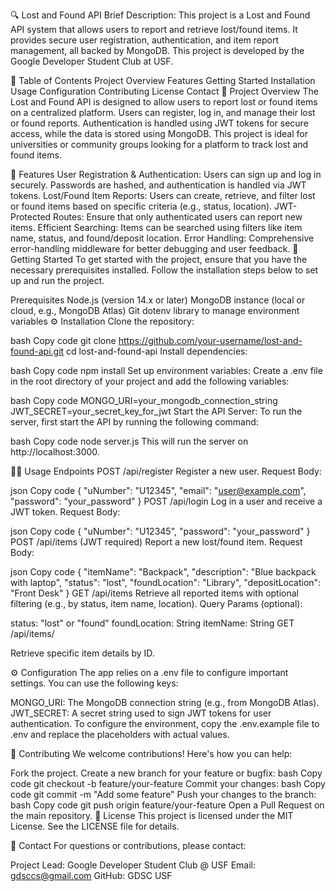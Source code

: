 🔍 Lost and Found API
Brief Description:
This project is a Lost and Found API system that allows users to report and retrieve lost/found items. It provides secure user registration, authentication, and item report management, all backed by MongoDB. This project is developed by the Google Developer Student Club at USF.

📑 Table of Contents
Project Overview
Features
Getting Started
Installation
Usage
Configuration
Contributing
License
Contact
📜 Project Overview
The Lost and Found API is designed to allow users to report lost or found items on a centralized platform. Users can register, log in, and manage their lost or found reports. Authentication is handled using JWT tokens for secure access, while the data is stored using MongoDB. This project is ideal for universities or community groups looking for a platform to track lost and found items.

🌟 Features
User Registration & Authentication: Users can sign up and log in securely. Passwords are hashed, and authentication is handled via JWT tokens.
Lost/Found Item Reports: Users can create, retrieve, and filter lost or found items based on specific criteria (e.g., status, location).
JWT-Protected Routes: Ensure that only authenticated users can report new items.
Efficient Searching: Items can be searched using filters like item name, status, and found/deposit location.
Error Handling: Comprehensive error-handling middleware for better debugging and user feedback.
🚀 Getting Started
To get started with the project, ensure that you have the necessary prerequisites installed. Follow the installation steps below to set up and run the project.

Prerequisites
Node.js (version 14.x or later)
MongoDB instance (local or cloud, e.g., MongoDB Atlas)
Git
dotenv library to manage environment variables
⚙️ Installation
Clone the repository:

bash
Copy code
git clone https://github.com/your-username/lost-and-found-api.git
cd lost-and-found-api
Install dependencies:

bash
Copy code
npm install
Set up environment variables:
Create a .env file in the root directory of your project and add the following variables:

bash
Copy code
MONGO_URI=your_mongodb_connection_string
JWT_SECRET=your_secret_key_for_jwt
Start the API Server:
To run the server, first start the API by running the following command:

bash
Copy code
node server.js
This will run the server on http://localhost:3000.

🧑‍💻 Usage
Endpoints
POST /api/register
Register a new user.
Request Body:

json
Copy code
{
  "uNumber": "U12345",
  "email": "user@example.com",
  "password": "your_password"
}
POST /api/login
Log in a user and receive a JWT token.
Request Body:

json
Copy code
{
  "uNumber": "U12345",
  "password": "your_password"
}
POST /api/items (JWT required)
Report a new lost/found item.
Request Body:

json
Copy code
{
  "itemName": "Backpack",
  "description": "Blue backpack with laptop",
  "status": "lost",
  "foundLocation": "Library",
  "depositLocation": "Front Desk"
}
GET /api/items
Retrieve all reported items with optional filtering (e.g., by status, item name, location).
Query Params (optional):

status: "lost" or "found"
foundLocation: String
itemName: String
GET /api/items/

Retrieve specific item details by ID.

⚙️ Configuration
The app relies on a .env file to configure important settings. You can use the following keys:

MONGO_URI: The MongoDB connection string (e.g., from MongoDB Atlas).
JWT_SECRET: A secret string used to sign JWT tokens for user authentication.
To configure the environment, copy the .env.example file to .env and replace the placeholders with actual values.

🤝 Contributing
We welcome contributions! Here's how you can help:

Fork the project.
Create a new branch for your feature or bugfix:
bash
Copy code
git checkout -b feature/your-feature
Commit your changes:
bash
Copy code
git commit -m "Add some feature"
Push your changes to the branch:
bash
Copy code
git push origin feature/your-feature
Open a Pull Request on the main repository.
📜 License
This project is licensed under the MIT License. See the LICENSE file for details.

📧 Contact
For questions or contributions, please contact:

Project Lead: Google Developer Student Club @ USF
Email: gdsccs@gmail.com
GitHub: GDSC USF
